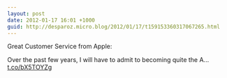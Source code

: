 ```yaml
---
layout: post
date: 2012-01-17 16:01 +1000
guid: http://desparoz.micro.blog/2012/01/17/t159153360317067265.html
---
```

Great Customer Service from Apple: 

Over the past few years, I will have to admit to becoming quite the A... [t.co/bX5TOYZg](http://t.co/bX5TOYZg)
